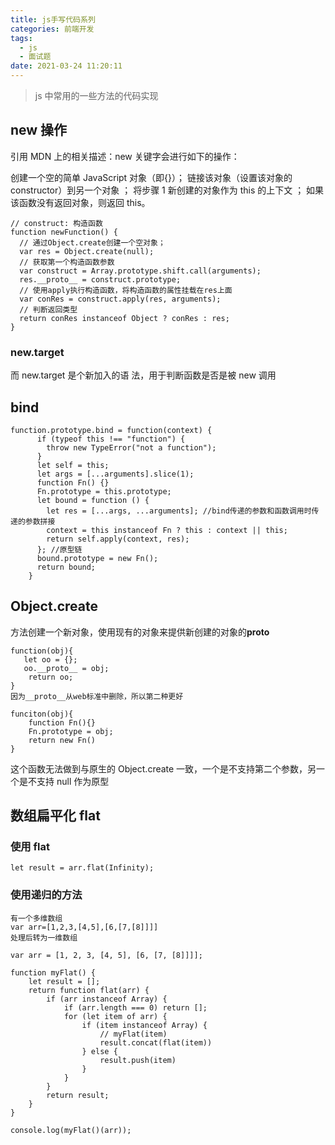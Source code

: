 ```yaml
---
title: js手写代码系列
categories: 前端开发
tags:
  - js
  - 面试题
date: 2021-03-24 11:20:11
---
```


> js 中常用的一些方法的代码实现

## new 操作

引用 MDN 上的相关描述：new 关键字会进行如下的操作：

创建一个空的简单 JavaScript 对象（即{}）；
链接该对象（设置该对象的 constructor）到另一个对象 ；
将步骤 1 新创建的对象作为 this 的上下文 ；
如果该函数没有返回对象，则返回 this。

```
// construct: 构造函数
function newFunction() {
  // 通过Object.create创建一个空对象；
  var res = Object.create(null);
  // 获取第一个构造函数参数
  var construct = Array.prototype.shift.call(arguments);
  res.__proto__ = construct.prototype;
  // 使用apply执行构造函数，将构造函数的属性挂载在res上面
  var conRes = construct.apply(res, arguments);
  // 判断返回类型
  return conRes instanceof Object ? conRes : res;
}

```

### new.target

而 new.target 是个新加入的语 法，用于判断函数是否是被 new 调用

## bind

```
function.prototype.bind = function(context) {
      if (typeof this !== "function") {
        throw new TypeError("not a function");
      }
      let self = this;
      let args = [...arguments].slice(1);
      function Fn() {}
      Fn.prototype = this.prototype;
      let bound = function () {
        let res = [...args, ...arguments]; //bind传递的参数和函数调用时传递的参数拼接
        context = this instanceof Fn ? this : context || this;
        return self.apply(context, res);
      }; //原型链
      bound.prototype = new Fn();
      return bound;
    }

```

## Object.create

方法创建一个新对象，使用现有的对象来提供新创建的对象的**proto**

```
function(obj){
   let oo = {};
   oo.__proto__ = obj;
    return oo;
}
因为__proto__从web标准中删除，所以第二种更好

funciton(obj){
    function Fn(){}
    Fn.prototype = obj;
    return new Fn()
}

```

这个函数无法做到与原生的 Object.create 一致，一个是不支持第二个参数，另一个是不支持 null 作为原型

## 数组扁平化 flat

### 使用 flat

```
let result = arr.flat(Infinity);
```

### 使用递归的方法

```
有一个多维数组
var arr=[1,2,3,[4,5],[6,[7,[8]]]]
处理后转为一维数组

var arr = [1, 2, 3, [4, 5], [6, [7, [8]]]];

function myFlat() {
    let result = [];
    return function flat(arr) {
        if (arr instanceof Array) {
            if (arr.length === 0) return [];
            for (let item of arr) {
                if (item instanceof Array) {
                    // myFlat(item)
                    result.concat(flat(item))
                } else {
                    result.push(item)
                }
            }
        }
        return result;
    }
}

console.log(myFlat()(arr));

```

